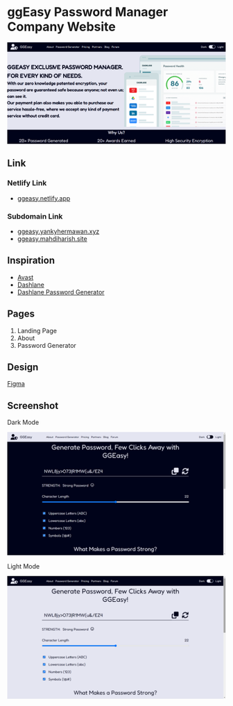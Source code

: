 # ggEasy Password Manager Company Website

![ggEasy Homepage](./assets/ggeasy%20homepage.png)

## Link

### Netlify Link

- [ggeasy.netlify.app](https://ggeasy.netlify.app)

### Subdomain Link

- [ggeasy.yankyhermawan.xyz](https://ggeasy.yankyhermawan.xyz)
- [ggeasy.mahdiharish.site](https://ggeasy.mahdiharish.site)

## Inspiration

- [Avast](https://www.avast.com/en-id/index#pc)
- [Dashlane](https://www.dashlane.com/)
- [Dashlane Password Generator](https://www.dashlane.com/personal-password-manager/password-generator)

## Pages

1. Landing Page
2. About
3. Password Generator

## Design

[Figma](https://www.figma.com/file/ruMY3t0i1MtEV82hdw7wTr/Milestone-1-Group-B---ggEasy-Password-Manager?node-id=0%3A1&t=MOfgZs1CaYjG87SK-1)

## Screenshot

Dark Mode

![ggEasy Password Generator - Dark Mode](./assets/ggeasy%20dark%20mode.png)

Light Mode

![ggEasy Password Generator - Light Mode](./assets/ggeasy%20light%20mode.png)
